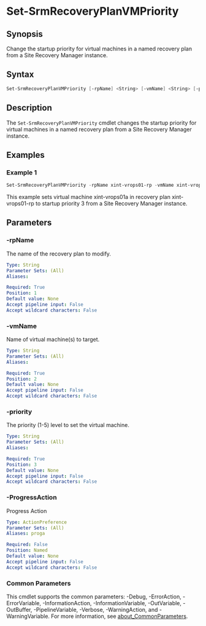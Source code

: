 # Set-SrmRecoveryPlanVMPriority

## Synopsis

Change the startup priority for virtual machines in a named recovery plan from a Site Recovery Manager instance.

## Syntax

```powershell
Set-SrmRecoveryPlanVMPriority [-rpName] <String> [-vmName] <String> [-priority] <String> [-ProgressAction <ActionPreference>] [<CommonParameters>]
```

## Description

The `Set-SrmRecoveryPlanVMPriority` cmdlet changes the startup priority for virtual machines in a named recovery plan from a Site Recovery Manager instance.

## Examples

### Example 1

```powershell
Set-SrmRecoveryPlanVMPriority -rpName xint-vrops01-rp -vmName xint-vrops01a -priority P3
```

This example sets virtual machine xint-vrops01a in recovery plan xint-vrops01-rp to startup priority 3 from a Site Recovery Manager instance.

## Parameters

### -rpName

The name of the recovery plan to modify.

```yaml
Type: String
Parameter Sets: (All)
Aliases:

Required: True
Position: 1
Default value: None
Accept pipeline input: False
Accept wildcard characters: False
```

### -vmName

Name of virtual machine(s) to target.

```yaml
Type: String
Parameter Sets: (All)
Aliases:

Required: True
Position: 2
Default value: None
Accept pipeline input: False
Accept wildcard characters: False
```

### -priority

The priority (1-5) level to set the virtual machine.

```yaml
Type: String
Parameter Sets: (All)
Aliases:

Required: True
Position: 3
Default value: None
Accept pipeline input: False
Accept wildcard characters: False
```

### -ProgressAction

Progress Action

```yaml
Type: ActionPreference
Parameter Sets: (All)
Aliases: proga

Required: False
Position: Named
Default value: None
Accept pipeline input: False
Accept wildcard characters: False
```

### Common Parameters

This cmdlet supports the common parameters: -Debug, -ErrorAction, -ErrorVariable, -InformationAction, -InformationVariable, -OutVariable, -OutBuffer, -PipelineVariable, -Verbose, -WarningAction, and -WarningVariable. For more information, see [about_CommonParameters](http://go.microsoft.com/fwlink/?LinkID=113216).
